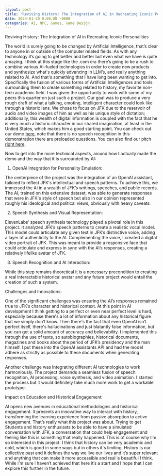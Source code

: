 ```yaml
---
layout: post
title: "Reviving History: The Integration of AI in Recreating Iconic Personalities"
date: 2024-01-20 8:00:00 -0000
categories: AI, NPC, Games, Game Design 
---
```

Reviving History: The Integration of AI in Recreating Iconic Personalities

The world is surely going to be changed by Artificial Intelligence, that’s clear to anyone in or outside of the computer related fields. As with any technology it’s going to get better and better but even what we have is quite amazing. I think at this stage like the .com era there’s going to be a rush to combine various AI-fueled technologies in order to create new products and synthesize what's quickly advancing in LLM’s, and really anything related to AI. And that's something that I have long been wanting to get into. Specifically the fusion of various forms of Artificial Intelligences and tools surrounding them to create something related to history, my favorite non-tech academic field. I was given the opportunity to work with some of my peers this quarter on just such a project. Our goal was to produce a very rough draft of what a talking, emoting, intelligent character could look like through a historic lens. We chose to focus on JFK due to the reservoir of audio and video images of him as well as his unique style of dictation; additionally, this wealth of digital information is coupled with the fact that he is very much a historic character in our shared imagination, at least in the United States, which makes him a good starting point. You can check out our demo [here][here], note that there is no speech recognition in this demonstration there are preloaded questions. You can also find our pitch [right here][right here].

Now to get into the more technical aspects, around how I actually made the demo and the way that it is surrounded by AI:

 1. OpenAI Integration for Personality Emulation: 

The centerpiece of the project was the integration of an OpenAI assistant, tailored to reflect JFK's intellectual and speech patterns. To achieve this, we immersed the AI in a wealth of JFK’s writings, speeches, and public records. The AI, trained on this extensive dataset, was able to generate responses that were in JFK's style of speech but also in our opinion represented roughly his ideological and political views, obviously with heavy caveats.

 2. Speech Synthesis and Visual Representation: 

ElevenLabs’ speech synthesis technology played a pivotal role in this project. It analyzed JFK’s speech patterns to create a realistic vocal model. This model could articulate any given text in JFK’s distinctive voice, adding a layer of authenticity to the AI. Complementing the voice, I created a digital video portrait of JFK. This was meant to provide a responsive face that could articulate and express in sync with the AI’s responses, creating a relatively lifelike avatar of JFK.

 3. Speech Recognition and AI Interaction:

While this step remains theoretical it is a necessary precondition to creating a real interactable historical avatar and any future project would entail the creation of such a system.

Challenges and Innovations:

 One of the significant challenges was ensuring the AI’s responses remained true to JFK’s character and historical context. At this point in AI development I think getting to a perfect or even near perfect level is hard, especially because there's a lot of information about any historical figure that we simply don’t know. Then there's the fact that even OpenAI isn’t perfect itself, there's hallucinations and just blatantly false information, but you can get a solid amount of accuracy and believability. I implemented this through the use of texts, so autobiographies, historical documents, magazines and books about the period of JFK’s presidency and the man himself. I put these into the OpenAI assistants API and had the model adhere as strictly as possible to these documents when generating responses. 

Another challenge was Integrating different AI technologies to work harmoniously. The project demands a seamless fusion of speech recognition, AI processing, voice synthesis, and video animation. I started the process but it would definitely take much more work to get a workable prototype.

 Impact on Education and Historical Engagement: 

AI opens new avenues in educational methodologies and historical engagement. It presents an innovative way to interact with history, transforming the learning experience from passive absorption to active engagement. That’s really what this project was about. Trying to get Students and history enthusiasts to be able to have a simulated conversation with JFK, a conversation that could help engagement and feeling like this is something that really happened. This is of course why I’m so interested in this project. I think that history can be very academic and cold, which is good in some ways but in others it's limiting. History is our collective past and it defines the way we live our lives and it’s super relevant and anything that can make it more accessible and real is beautiful I think. While I’m sure I haven’t achieved that here it’s a start and I hope that I can explore this further in the future.


[here]: https://drive.google.com/file/d/1zJehpogrUMb-EsLDKMKmc5iFWNlGiftH/view?usp=sharing 
[right here]: https://drive.google.com/file/d/1t2uB2HAs40cONk249_zMvTMVLZGMU1tx/view?usp=sharing
